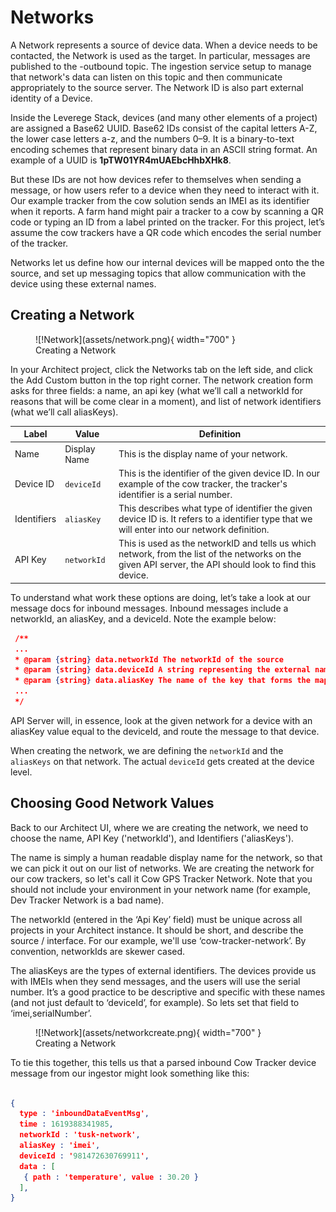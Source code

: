 # Networks

A Network represents a source of device data. When a device needs to be contacted, the Network is used as the target. In particular, messages are published to the <networkId>-outbound topic. The ingestion service setup to manage that network's data can listen on this topic and then communicate appropriately to the source server. The Network ID is also part external identity of a Device.

Inside the Leverege Stack, devices (and many other elements of a project) are assigned a Base62 UUID. Base62 IDs consist of the capital letters A-Z, the lower case letters a-z, and the numbers 0–9. It is a binary-to-text encoding schemes that represent binary data in an ASCII string format. An example of a UUID is **1pTW01YR4mUAEbcHhbXHk8**. 

But these IDs are not how devices refer to themselves when sending a message, or how users refer to a device when they need to interact with it. Our example tracker from the cow solution sends an IMEI as its identifier when it reports. A farm hand might pair a tracker to a cow by scanning a QR code or typing an ID from a label printed on the tracker.  For this project, let’s assume the cow trackers have a QR code which encodes the serial number of the tracker.

Networks let us define how our internal devices will be mapped onto the the source, and set up messaging topics that allow communication with the device using these external names. 

## Creating a Network

<figure markdown>
![!Network](assets/network.png){ width="700" }
  <figcaption>Creating a Network</figcaption>
</figure>

In your Architect project, click the Networks tab on the left side, and click the Add Custom button in the top right corner. The network creation form asks for three fields: a name, an api key (what we’ll call a networkId for reasons that will be come clear in a moment), and list of network identifiers (what we’ll call aliasKeys).

| Label | Value|  Definition |
|-------|------|---------------|
| Name | Display Name |  This is the display name of your network. |
| Device ID | `deviceId` |  This is the identifier of the given device ID. In our example of the cow tracker, the tracker's identifier is a serial number. |
| Identifiers | `aliasKey` |  This describes what type of identifier the given device ID is. It refers to a identifier type that we will enter into our network definition. |
| API Key | `networkId` | This is used as the networkID and tells us which network, from the list of the networks on the given API server, the API should look to find this device. |

To understand what work these options are doing, let’s take a look at our message docs for inbound messages. Inbound messages include a networkId, an aliasKey, and a deviceId. Note the example below:

``` json
 /**
 ...
 * @param {string} data.networkId The networkId of the source
 * @param {string} data.deviceId A string representing the external name of the device. This could be a serial number, MAC address, VIN, etc.
 * @param {string} data.aliasKey The name of the key that forms the mapping between the external device’s id and the internal device. This is stored in the internal device’s aliases list, and tends to be unique per network.
 ...
 */
```

API Server will, in essence, look at the given network for a device with an aliasKey value equal to the deviceId, and route the message to that device. 

When creating the network, we are defining the `networkId` and the `aliasKeys` on that network. The actual `deviceId` gets created at the device level.

## Choosing Good Network Values

Back to our Architect UI, where we are creating the network, we need to choose the name, API Key ('networkId'), and Identifiers ('aliasKeys'). 

The name is simply a human readable display name for the network, so that we can pick it out on our list of networks. We are creating the network for our cow trackers, so let's call it Cow GPS Tracker Network. Note that you should not include your environment in your network name (for example, Dev Tracker Network is a bad name). 

The networkId (entered in the ‘Api Key’ field) must be unique across all projects in your Architect instance. It should be short, and describe the source / interface. For our example, we'll use  ‘cow-tracker-network’. By convention, networkIds are skewer cased.

The aliasKeys are the types of external identifiers. The devices provide us with IMEIs when they send messages, and the users will use the serial number. It’s a good practice to be descriptive and specific with these names (and not just default to ‘deviceId’, for example). So lets set that field to ‘imei,serialNumber’.

<figure markdown>
![!Network](assets/networkcreate.png){ width="700" }
  <figcaption>Creating a Network</figcaption>
</figure>


To tie this together, this tells us that a parsed inbound Cow Tracker device message from our ingestor might look something like this:

``` json

{
  type : 'inboundDataEventMsg',
  time : 1619388341985,
  networkId : 'tusk-network',
  aliasKey : 'imei',
  deviceId : '981472630769911',
  data : [
   { path : 'temperature', value : 30.20 }
  ],
}

```


